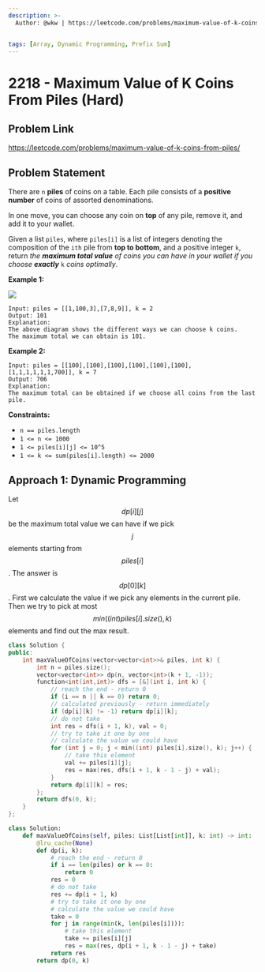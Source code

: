 ```yaml
---
description: >-
  Author: @wkw | https://leetcode.com/problems/maximum-value-of-k-coins-from-piles/


tags: [Array, Dynamic Programming, Prefix Sum]
---
```


# 2218 - Maximum Value of K Coins From Piles (Hard)

## Problem Link

https://leetcode.com/problems/maximum-value-of-k-coins-from-piles/

## Problem Statement

There are `n` **piles** of coins on a table. Each pile consists of a **positive number** of coins of assorted denominations.

In one move, you can choose any coin on **top** of any pile, remove it, and add it to your wallet.

Given a list `piles`, where `piles[i]` is a list of integers denoting the composition of the `ith` pile from **top to bottom**, and a positive integer `k`, return _the **maximum total value** of coins you can have in your wallet if you choose **exactly**_ `k` _coins optimally_.

**Example 1:**

![](https://assets.leetcode.com/uploads/2019/11/09/e1.png)

```
Input: piles = [[1,100,3],[7,8,9]], k = 2
Output: 101
Explanation:
The above diagram shows the different ways we can choose k coins.
The maximum total we can obtain is 101.
```

**Example 2:**

```
Input: piles = [[100],[100],[100],[100],[100],[100],[1,1,1,1,1,1,700]], k = 7
Output: 706
Explanation:
The maximum total can be obtained if we choose all coins from the last pile.
```

**Constraints:**

- `n == piles.length`
- `1 <= n <= 1000`
- `1 <= piles[i][j] <= 10^5`
- `1 <= k <= sum(piles[i].length) <= 2000`

## Approach 1: Dynamic Programming

Let $$dp[i][j]$$ be the maximum total value we can have if we pick $$j$$ elements starting from $$piles[i]$$. The answer is $$dp[0][k]$$. First we calculate the value if we pick any elements in the current pile. Then we try to pick at most $$min((int) piles[i].size(), k)$$ elements and find out the max result.

<Tabs>
<TabItem value="cpp" label="C++">
<SolutionAuthor name="@wkw"/>

```cpp
class Solution {
public:
    int maxValueOfCoins(vector<vector<int>>& piles, int k) {
        int n = piles.size();
        vector<vector<int>> dp(n, vector<int>(k + 1, -1));
        function<int(int,int)> dfs = [&](int i, int k) {
            // reach the end - return 0
            if (i == n || k == 0) return 0;
            // calculated previously - return immediately
            if (dp[i][k] != -1) return dp[i][k];
            // do not take
            int res = dfs(i + 1, k), val = 0;
            // try to take it one by one
            // calculate the value we could have
            for (int j = 0; j < min((int) piles[i].size(), k); j++) {
                // take this element
                val += piles[i][j];
                res = max(res, dfs(i + 1, k - 1 - j) + val);
            }
            return dp[i][k] = res;
        };
        return dfs(0, k);
    }
};
```

</TabItem>

<TabItem value="py" label="Python">
<SolutionAuthor name="@wkw"/>

```py
class Solution:
    def maxValueOfCoins(self, piles: List[List[int]], k: int) -> int:
        @lru_cache(None)
        def dp(i, k):
            # reach the end - return 0
            if i == len(piles) or k == 0:
                return 0
            res = 0
            # do not take
            res += dp(i + 1, k)
            # try to take it one by one
            # calculate the value we could have
            take = 0
            for j in range(min(k, len(piles[i]))):
                # take this element
                take += piles[i][j]
                res = max(res, dp(i + 1, k - 1 - j) + take)
            return res
        return dp(0, k)
```

</TabItem>
</Tabs>
